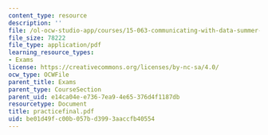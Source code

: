 ```yaml
---
content_type: resource
description: ''
file: /ol-ocw-studio-app/courses/15-063-communicating-with-data-summer-2003/be01d49fc00b057bd3993aaccfb40554_practicefinal.pdf
file_size: 78222
file_type: application/pdf
learning_resource_types:
- Exams
license: https://creativecommons.org/licenses/by-nc-sa/4.0/
ocw_type: OCWFile
parent_title: Exams
parent_type: CourseSection
parent_uid: e14ca04e-e736-7ea9-4e65-376d4f1187db
resourcetype: Document
title: practicefinal.pdf
uid: be01d49f-c00b-057b-d399-3aaccfb40554
---
```

